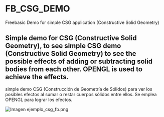 # FB_CSG_DEMO
Freebasic Demo for simple CSG application (Constructive Solid Geometry)


Simple demo for CSG (Constructive Solid Geometry), to see 
simple CSG demo (Constructive Solid Geometry) to see the possible effects of adding or subtracting solid bodies from each other. OPENGL is used to achieve the effects.
-----
simple demo CSG (Construcción de Geometría de Sólidos) para ver los posibles efectos al sumar o restar cuerpos sólidos entre ellos. Se emplea OPENGL para lograr los efectos.


![Imagen ejemplo_csg_fb.png](https://github.com/jepalza/FB_CSG_DEMO/blob/main/pictures/ejemplo_csg_fb.jpg)
